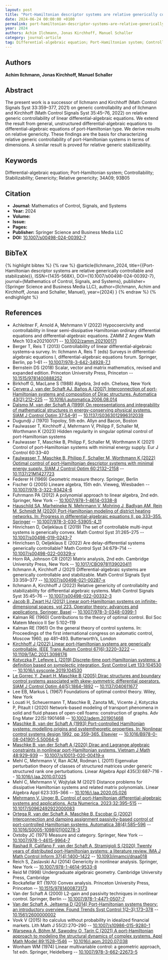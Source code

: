 ```yaml
---
layout: post
title: "Port-Hamiltonian descriptor systems are relative generically controllable and stabilizable"
date: 2024-06-24 00:00:00 +0100
permalink: port-hamiltonian-descriptor-systems-are-relative-generically-controllable-and-stabilizable
year: 2024
authors: Achim Ilchmann, Jonas Kirchhoff, Manuel Schaller
category: journal-article
tag: Differential-algebraic equation; Port-Hamiltonian system; Controllability; Stabilizability; Genericity; Relative genericity; 34A09; 93B05
---
```

 
## Authors
**Achim Ilchmann, Jonas Kirchhoff, Manuel Schaller**
 
## Abstract
The present work is a successor of Ilchmann and Kirchhoff (Math Control Signals Syst 33:359–377, 2021) on generic controllability and of Ilchmann and Kirchhoff (Math Control Signals Syst 35:45–76, 2022) on relative generic controllability of linear differential-algebraic equations. We extend the result from general, unstructured differential-algebraic equations to differential-algebraic equations of port-Hamiltonian type. We derive results on relative genericity. These findings are the basis for characterizing relative generic controllability of port-Hamiltonian systems in terms of dimensions. A similar result is proved for relative generic stabilizability.
 
## Keywords
Differential-algebraic equation; Port-Hamiltonian system; Controllability; Stabilizability; Genericity; Relative genericity; 34A09; 93B05
 
## Citation
- **Journal:** Mathematics of Control, Signals, and Systems
- **Year:** 2024
- **Volume:** 
- **Issue:** 
- **Pages:** 
- **Publisher:** Springer Science and Business Media LLC
- **DOI:** [10.1007/s00498-024-00392-7](https://doi.org/10.1007/s00498-024-00392-7)
 
## BibTeX
{% highlight bibtex %}
{% raw %}
@article{Ilchmann_2024,
  title={{Port-Hamiltonian descriptor systems are relative generically controllable and stabilizable}},
  ISSN={1435-568X},
  DOI={10.1007/s00498-024-00392-7},
  journal={Mathematics of Control, Signals, and Systems},
  publisher={Springer Science and Business Media LLC},
  author={Ilchmann, Achim and Kirchhoff, Jonas and Schaller, Manuel},
  year={2024}
}
{% endraw %}
{% endhighlight %}
 
## References
- Achleitner F, Arnold A, Mehrmann V (2022) Hypocoercivity and controllability in linear semi-dissipative Hamiltonian ordinary differential equations and differential-algebraic equations. ZAMM Z Angew Math Mech 103:e202100171 -- [10.1002/zamm.202100171](https://doi.org/10.1002/zamm.202100171)
- Berger T, Reis T (2013) Controllability of linear differential-algebraic systems–a survey. In: Ilchmann A, Reis T (eds) Surveys in differential-algebraic equations I, differential-algebraic equations forum. Springer, Berlin, pp 1–61 -- [10.1007/978-3-642-34928-7_1](https://doi.org/10.1007/978-3-642-34928-7_1)
- Bernstein DS (2018) Scalar, vector and matrix mathematics, revised and expanded edition. Princeton University Press, Princeton -- [10.1515/9781400888252](https://doi.org/10.1515/9781400888252)
- Birkhoff G, MacLane S (1988) Algebra, 3rd edn. Chelsea, New York
- [Cervera J, van der Schaft AJ, Baños A (2007) Interconnection of port-Hamiltonian systems and composition of Dirac structures. Automatica 43(2):212–225](interconnection-of-port-hamiltonian-systems-and-composition-of-dirac-structures) -- [10.1016/j.automatica.2006.08.014](https://doi.org/10.1016/j.automatica.2006.08.014)
- [Dalsmo M, van der Schaft A (1999) On representations and integrability of mathematical structures in energy-conserving physical systems. SIAM J Control Optim 37:54–91](on-representations-and-integrability-of-mathematical-structures-in-energy-conserving-physical-systems) -- [10.1137/S0363012996312039](https://doi.org/10.1137/S0363012996312039)
- Dugundji J (1970) Topoloy, 5th edn. Allyn and Bacon, Boston
- Faulwasser T, Kirchhoff J, Mehrmann V, Philipp F, Schaller M, Worthmann K (2023) Hidden regularity in singular optimal control of port-Hamiltonian systems
- Faulwasser T, Maschke B, Philipp F, Schaller M, Worthmann K (2021) Control of port-Hamiltonian systems with minimal energy supply. Eur J Control 60:33–40
- [Faulwasser T, Maschke B, Philipp F, Schaller M, Worthmann K (2022) Optimal control of port-Hamiltonian descriptor systems with minimal energy supply. SIAM J Control Optim 60:2132–2158](optimal-control-of-port-hamiltonian-descriptor-systems-with-minimal-energy-supply) -- [10.1137/21M1427723](https://doi.org/10.1137/21M1427723)
- Federer H (1969) Geometric measure theory. Springer, Berlin
- Fischer G (2005) Lineare algebra, 15th edn. Vieweg, Wiesbaden -- [10.1007/978-3-322-93424-6](https://doi.org/10.1007/978-3-322-93424-6)
- Fuhrmann PA (2012) A polynomial approach to linear algebra, 2nd edn. Springer, New York -- [10.1007/978-1-4614-0338-8](https://doi.org/10.1007/978-1-4614-0338-8)
- [Hauschild SA, Marheineke N, Mehrmann V, Mohring J, Badlyan AM, Rein M, Schmidt M (2020) Port-Hamiltonian modeling of district heating networks. In: Progress in differential-algebraic equations II, pp 333–355. Springer](port-hamiltonian-modeling-of-district-heating-networks) -- [10.1007/978-3-030-53905-4_11](https://doi.org/10.1007/978-3-030-53905-4_11)
- Hinrichsen D, Oeljeklaus E (2019) The set of controllable multi-input systems is generically convex. Math Control Syst 31:265–275 -- [10.1007/s00498-019-0243-7](https://doi.org/10.1007/s00498-019-0243-7)
- Hinrichsen D, Oeljeklaus E (2022) Are delay-differential systems generically controllable? Math Control Syst 34:679–714 -- [10.1007/s00498-022-00329-y](https://doi.org/10.1007/s00498-022-00329-y)
- Horn RA, Johnson CR (2012) Matrix analysis, 2nd edn. Cambridge University Press, New York -- [10.1017/CBO9781139020411](https://doi.org/10.1017/CBO9781139020411)
- Ilchmann A, Kirchhoff J (2021) Differential-algebraic systems are generically controllable and stabilizable. Math Control Signals Syst 33:359–377 -- [10.1007/s00498-021-00287-x](https://doi.org/10.1007/s00498-021-00287-x)
- Ilchmann A, Kirchhoff J (2022) Relative genericity of controllablity and stabilizability for differential algebraic systems. Math Control Signals Syst 35:45–76 -- [10.1007/s00498-022-00332-3](https://doi.org/10.1007/s00498-022-00332-3)
- [Jacob B, Zwart HJ (2012) Linear port-Hamiltonian systems on infinite-dimensional spaces, vol 223. Operator theory: advances and applications. Springer, Basel](linear-port-hamiltonian-systems-on-infinite-dimensional-spaces) -- [10.1007/978-3-0348-0399-1](https://doi.org/10.1007/978-3-0348-0399-1)
- Kalman RE (1960) Contributions to the theory of optimal control. Bol Soc Matem Mexico II Ser 5:102–119
- Kalman RE (1961) On the general theory of control systems. In: Proceedings of the first international congress on automatic control, Moscow 1960, pp 481–493. Butterworth’s, London
- [Kirchhoff J (2022) Linear port-Hamiltonian systems are generically controllable. IEEE Trans Autom Control 67(6):3220–3222](linear-port-hamiltonian-systems-are-generically-controllable) -- [10.1109/TAC.2021.3098176](https://doi.org/10.1109/TAC.2021.3098176)
- [Kotyczka P, Lefevre L (2019) Discrete-time port-Hamiltonian systems: a definition based on symplectic integration. Syst Control Lett 133:104530](discrete-time-port-hamiltonian-systems-a-definition-based-on-symplectic-integration) -- [10.1016/j.sysconle.2019.104530](https://doi.org/10.1016/j.sysconle.2019.104530)
- [Le Gorrec Y, Zwart H, Maschke B (2005) Dirac structures and boundary control systems associated with skew-symmetric differential operators. SIAM J Control Optim 44(5):1864–1892](dirac-structures-and-boundary-control-systems-associated-with-skew-symmetric-differential-operators) -- [10.1137/040611677](https://doi.org/10.1137/040611677)
- Lee EB, Markus L (1967) Foundations of optimal control theory. Wiley, New York
- Louati H, Scheuermann T, Maschke B, Zanota ML, Vicente J, Kotyczka P, Pitault I (2020) Network-based modeling of transport phenomena in solid and fluid phases of open-cell foams: construction of graphs. Adv Eng Mater 22(5):1901468 -- [10.1002/adem.201901468](https://doi.org/10.1002/adem.201901468)
- [Maschke B, van der Schaft A (1993) Port-controlled Hamiltonian systems: modelling origins and systemtheoretic properties. In: Nonlinear control systems design 1992, pp 359–365. Elsevier](port-controlled-hamiltonian-systems-modelling-origins-and-systemtheoretic-properties-93) -- [10.1016/B978-0-08-041901-5.50064-6](https://doi.org/10.1016/B978-0-08-041901-5.50064-6)
- [Maschke B, van der Schaft A (2020) Dirac and Lagrange algebraic constraints in nonlinear port-Hamiltonian systems. Vietnam J Math 48:929–939](dirac-and-lagrange-algebraic-constraints-in-nonlinear-port-hamiltonian-systems) -- [10.1007/s10013-020-00419-x](https://doi.org/10.1007/s10013-020-00419-x)
- Mehl C, Mehrmann V, Ran ACM, Rodman L (2011) Eigenvalue perturbation theory of classes of structured matrices under generic structured rank one perturbations. Linear Algebra Appl 435(3):687–716 -- [10.1016/j.laa.2010.07.025](https://doi.org/10.1016/j.laa.2010.07.025)
- Mehl C, Mehrmann V, Wojtylak M (2021) Distance problems for dissipative Hamiltonian systems and related matrix polynomials. Linear Algebra Appl 623:335–366 -- [10.1016/j.laa.2020.05.026](https://doi.org/10.1016/j.laa.2020.05.026)
- [Mehrmann V, Unger B. Control of port-Hamiltonian differential-algebraic systems and applications. Acta Numerica. 2023;32:395–515](control-of-port-hamiltonian-differential-algebraic-systems-and-applications) -- [10.1017/S0962492922000083](https://doi.org/10.1017/S0962492922000083)
- [Ortega R, van der Schaft A, Maschke B, Escobar G (2002) Interconnection and damping assignment passivity-based control of port-controlled Hamiltonian systems. Automatica 38(4):585–596](interconnection-and-damping-assignment-passivity-based-control-of-port-controlled-hamiltonian-systems) -- [10.1016/S0005-1098(01)00278-3](https://doi.org/10.1016/S0005-1098(01)00278-3)
- Oxtoby JC (1971) Measure and category. Springer, New York -- [10.1007/978-1-4615-9964-7](https://doi.org/10.1007/978-1-4615-9964-7)
- [Rashad R, Califano F, van der Schaft A, Stramigioli S (2020) Twenty years of distributed port-Hamiltonian systems: a literature review. IMA J Math Control Inform 37(4):1400–1422](twenty-years-of-distributed-port-hamiltonian-systems-a-literature-review) -- [10.1093/imamci/dnaa018](https://doi.org/10.1093/imamci/dnaa018)
- Reich S, Zaslavski AJ (2014) Genericity in nonlinear analysis. Springer, New York -- [10.1007/978-1-4614-9533-8](https://doi.org/10.1007/978-1-4614-9533-8)
- Reid M (1998) Undergraduate algebraic geometry. Cambridge University Press, Cambridge
- Rockafellar RT (1970) Convex analysis. Princeton University Press, Princeton -- [10.1515/9781400873173](https://doi.org/10.1515/9781400873173)
- Van der Schaft A (2000) L2-gain and passivity techniques in nonlinear control. Springer, Berlin -- [10.1007/978-1-4471-0507-7](https://doi.org/10.1007/978-1-4471-0507-7)
- [Van der Schaft A, Jeltsema D (2014) Port-Hamiltonian systems theory: an introductory overview. Found Trends Syst Control 1(2–3):173–378](port-hamiltonian-systems-theory-an-introductory-overview-journal) -- [10.1561/2600000002](https://doi.org/10.1561/2600000002)
- Vovk V (2015) Ito calculus without probability in idealized financial markets. Lith Math J 55(2):270–290 -- [10.1007/s10986-015-9280-1](https://doi.org/10.1007/s10986-015-9280-1)
- [Warsewa A, Böhm M, Sawodny O, Tarín C (2021) A port-Hamiltonian approach to modeling the structural dynamics of complex systems. Appl Math Model 89:1528–1546](a-port-hamiltonian-approach-to-modeling-the-structural-dynamics-of-complex-systems) -- [10.1016/j.apm.2020.07.038](https://doi.org/10.1016/j.apm.2020.07.038)
- Wonham WM (1974) Linear multivariable control: a geometric approach, 1st edn. Springer, Heidelberg -- [10.1007/978-3-662-22673-5](https://doi.org/10.1007/978-3-662-22673-5)

